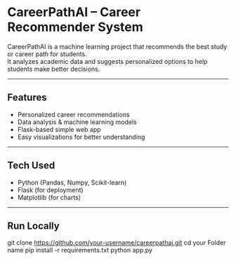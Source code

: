 # CareerPathAI – Career Recommender System

CareerPathAI is a machine learning project that recommends the best study or career path for students.  
It analyzes academic data and suggests personalized options to help students make better decisions.

---

## Features
- Personalized career recommendations  
- Data analysis & machine learning models  
- Flask-based simple web app  
- Easy visualizations for better understanding  

---

## Tech Used
- Python (Pandas, Numpy, Scikit-learn)  
- Flask (for deployment)  
- Matplotlib (for charts)  

---

## Run Locally
git clone https://github.com/your-username/careerpathai.git
cd your Folder name
pip install -r requirements.txt
python app.py
